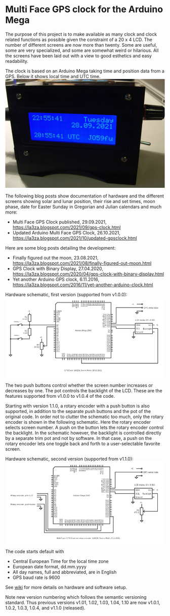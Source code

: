 # Multi Face GPS clock for the Arduino Mega

The purpose of this project is to make available as many clock and clock related functions as possible given the constraint of a 20 x 4 LCD. The number of different screens are now more than twenty. Some are useful, some are very specialized, and some are somewhat weird or hilarious. All the screens have been laid out with a view to good esthetics and easy readability.

The clock is based on an Arduino Mega taking time and position data from a GPS. Below it shows local time and UTC time. ![Image](GPSClock-00-EU.jpg)

The following blog posts show documentation of hardware and the different screens showing solar and lunar position, their rise and set times, moon phase, date for Easter Sunday in Gregorian and Julian calendars and much more: 
* Multi Face GPS Clock published, 29.09.2021, https://la3za.blogspot.com/2021/09/gps-clock.html
* Updated Arduino Multi Face GPS Clock, 26.10.2021, https://la3za.blogspot.com/2021/10/updated-gpsclock.html

Here are some blog posts detailing the development:
* Finally figured out the moon,  23.08.2021, https://la3za.blogspot.com/2021/08/finally-figured-out-moon.html
* GPS Clock with Binary Display, 27.04.2020, https://la3za.blogspot.com/2020/04/gps-clock-with-binary-display.html
* Yet another Arduino GPS clock,  6.11.2016, https://la3za.blogspot.com/2016/11/yet-another-arduino-clock.html

Hardware schematic, first version (supported from v1.0.0): ![Image](2021-10-18-GPSClock.png)

The two push buttons control whether the screen number increases or decreases by one. The pot controls the backlight of the LCD. These are the features supported from v1.0.0 to v1.0.4 of the code.

Starting with version 1.1.0, a rotary encoder with a push button is also supported, in addition to the separate push buttons and the pot of the original code. In order not to clutter the schematic too much, only the rotary encoder is shown in the following schematic. Here the rotary encoder selects screen number. A push on the button lets the rotary encoder control the backlight. In the schematic however, the backlight is controlled directly by a separate trim pot and not by software. In that case, a push on the rotary encoder lets one toggle back and forth to a user-selectable favorite screen. 

Hardware schematic, second version (supported from v1.1.0): ![Image](2021-11-02-GPSClock-RotaryEncoder.png)

The code starts default with 
* Central European Time for the local time zone
* European date format, dd.mm.yyyy
* All day names, full and abbreviated, are in English
* GPS baud rate is 9600

See [wiki](https://github.com/la3za/Multi-Face-GPS-Clock/wiki) for more details on hardware and software setup.

Note new version numbering which follows the semantic versioning standard. Thus previous versions v1.01, 1.02, 1.03, 1.04, 1.10 are now v1.0.1, 1.0.2, 1.0.3, 1.0.4, and v1.1.0 (released).

